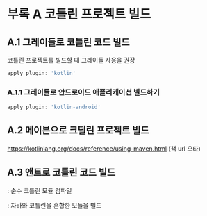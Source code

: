 # 부록 A 코틀린 프로젝트 빌드

 ## A.1 그레이들로 코틀린 코드 빌드

코틀린 프로젝트를 빌드할 때 그레이들 사용을 권장

```groovy
apply plugin: 'kotlin'
```



### A.1.1 그레이들로 안드로이드 애플리케이션 빌드하기

```groovy
apply plugin: 'kotlin-android'
```





## A.2 메이븐으로 크틸린 프로젝트 빌드

https://kotlinlang.org/docs/reference/using-maven.html (책 url 오타)



## A.3 앤트로 코틀린 코드 빌드

<kotlinc> : 순수 코틀린 모듈 컴파일

<withKotlin> : 자바와 코틀린을 혼합한 모듈을 빌드